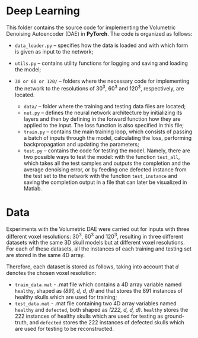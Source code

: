 # Deep Learning

This folder contains the source code for implementing the Volumetric Denoising Autoencoder (DAE) in **PyTorch**.
The code is organized as follows:
* `data_loader.py` – specifies how the data is loaded and with which form is given as
input to the network;
* `utils.py` – contains utility functions for logging and saving and loading the model;

* `30 or 60 or 120/` – folders where the necessary code for implementing the network to
the resolutions of 30<sup>3</sup>, 60<sup>3</sup> and 120<sup>3</sup>, respectively, are located.
  - `data/` – folder where the training and testing data files are located;
  - `net.py` – defines the neural network architecture by initializing its layers and
then by defining in the forward function how they are applied to the input. The
loss function is also specified in this file;
  - `train.py` – contains the main training loop, which consists of passing a batch of
inputs through the model, calculating the loss, performing backpropagation and
updating the parameters;
  - `test.py` – contains the code for testing the model. Namely, there are two possible
ways to test the model: with the function `test_all`, which takes all the
test samples and outputs the completion and the average denoising error, or by
feeding one defected instance from the test set to the network with the function
`test_instance` and saving the completion output in a file that can later be
visualized in Matlab.

# Data
Experiments with the Volumetric DAE were carried out for inputs with three different voxel resolutions: 30<sup>3</sup>, 60<sup>3</sup> and 120<sup>3</sup>, resulting in three different datasets with the same 3D skull models but at different voxel resolutions. For each of these datasets, all the instances of each training and testing set are stored in the same 4D array.

Therefore, each dataset is stored as follows, taking into account that *d* denotes the chosen voxel resolution:
* `train_data.mat` - .mat file which contains a 4D array variable named `healthy`, shaped as *(891, d, d, d)* and that stores the 891 instances of healthy skulls which are used for training;
* `test_data.mat` - .mat file containing two 4D array variables named `healthy` and `defected`, both shaped as *(222, d, d, d)*. `healthy` stores the 222 instances of healthy skulls which are used for testing as ground-truth, and `defected` stores the 222 instances of defected skulls which are used for testing to be reconstructed.
